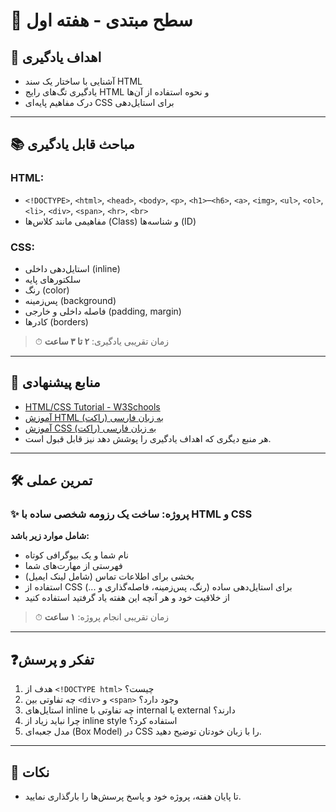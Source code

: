 # 🌟 سطح مبتدی - هفته اول

## 🎯 اهداف یادگیری

- آشنایی با ساختار یک سند HTML
- یادگیری تگ‌های رایج HTML و نحوه استفاده از آن‌ها
- درک مفاهیم پایه‌ای CSS برای استایل‌دهی

---

## 📚 مباحث قابل یادگیری

### HTML:

- `<!DOCTYPE>`, `<html>`, `<head>`, `<body>`, `<p>`, `<h1>`–`<h6>`, `<a>`, `<img>`, `<ul>`, `<ol>`, `<li>`, `<div>`, `<span>`, `<hr>`, `<br>`
- مفاهیمی مانند کلاس‌ها (Class) و شناسه‌ها (ID)

### CSS:

- استایل‌دهی داخلی (inline)
- سلکتورهای پایه
- رنگ (color)
- پس‌زمینه (background)
- فاصله داخلی و خارجی (padding, margin)
- کادرها (borders)

> ⏱ زمان تقریبی یادگیری: **۲ تا ۳ ساعت**

---

## 🔗 منابع پیشنهادی

- [HTML/CSS Tutorial - W3Schools](https://www.w3schools.com/html/)
- [آموزش HTML به زبان فارسی (راکت)](https://roocket.ir/series/learn-html/)
- [آموزش CSS به زبان فارسی (راکت)](https://roocket.ir/series/learn-css/)
- هر منبع دیگری که اهداف یادگیری را پوشش دهد نیز قابل قبول است.

---

## 🛠 تمرین عملی

### ✨ پروژه: ساخت یک رزومه شخصی ساده با HTML و CSS

**شامل موارد زیر باشد:**

- نام شما و یک بیوگرافی کوتاه
- فهرستی از مهارت‌های شما
- بخشی برای اطلاعات تماس (شامل لینک ایمیل)
- استفاده از CSS برای استایل‌دهی ساده (رنگ، پس‌زمینه، فاصله‌گذاری و ...)
- از خلاقیت خود و هر آنچه این هفته یاد گرفتید استفاده کنید

> ⏱ زمان تقریبی انجام پروژه: **۱ ساعت**

---

## ❓تفکر و پرسش

1. هدف از `<!DOCTYPE html>` چیست؟
2. چه تفاوتی بین `<div>` و `<span>` وجود دارد؟
3. استایل‌های inline چه تفاوتی با internal یا external دارند؟
4. چرا نباید زیاد از inline style استفاده کرد؟
5. مدل جعبه‌ای (Box Model) در CSS را با زبان خودتان توضیح دهید.

---

## 📝 نکات

- تا پایان هفته، پروژه خود و پاسخ پرسش‌ها را بارگذاری نمایید.
